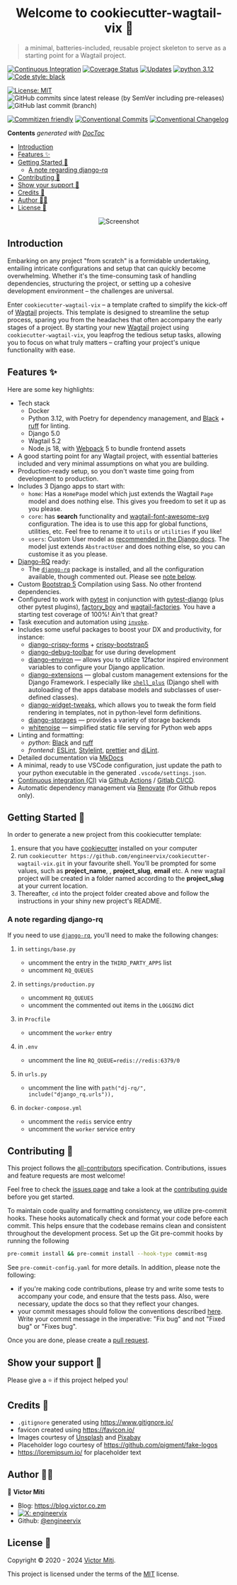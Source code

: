 <h1 align="center">Welcome to cookiecutter-wagtail-vix 👋</h1>

> a minimal, batteries-included, reusable project skeleton to serve as a starting point for a Wagtail project.

[![Continuous Integration](https://github.com/engineervix/cookiecutter-wagtail-vix/actions/workflows/main.yml/badge.svg)](https://github.com/engineervix/cookiecutter-wagtail-vix/actions/workflows/main.yml)
[![Coverage Status](https://coveralls.io/repos/github/engineervix/cookiecutter-wagtail-vix/badge.svg?branch=main)](https://coveralls.io/github/engineervix/cookiecutter-wagtail-vix?branch=main)
[![Updates](https://pyup.io/repos/github/engineervix/cookiecutter-wagtail-vix/shield.svg)](https://pyup.io/repos/github/engineervix/cookiecutter-wagtail-vix/)
[![python 3.12](https://img.shields.io/badge/python-3.12-brightgreen.svg)](https://python.org)
[![Code style: black](https://img.shields.io/badge/code%20style-black-000000.svg)](https://github.com/psf/black)

[![License: MIT](https://img.shields.io/github/license/engineervix/cookiecutter-wagtail-vix)](https://github.com/engineervix/cookiecutter-wagtail-vix/LICENSE)
![GitHub commits since latest release (by SemVer including pre-releases)](https://img.shields.io/github/commits-since/engineervix/cookiecutter-wagtail-vix/latest)
![GitHub last commit (branch)](https://img.shields.io/github/last-commit/engineervix/cookiecutter-wagtail-vix/main)

[![Commitizen friendly](https://img.shields.io/badge/commitizen-friendly-brightgreen.svg)](http://commitizen.github.io/cz-cli/)
[![Conventional Commits](https://img.shields.io/badge/Conventional%20Commits-1.0.0-blue.svg)](https://conventionalcommits.org)
[![Conventional Changelog](https://img.shields.io/badge/changelog-conventional-brightgreen.svg)](https://github.com/conventional-changelog)

<!-- START doctoc generated TOC please keep comment here to allow auto update -->
<!-- DON'T EDIT THIS SECTION, INSTEAD RE-RUN doctoc TO UPDATE -->
**Contents**  *generated with [DocToc](https://github.com/thlorenz/doctoc)*

- [Introduction](#introduction)
- [Features ✨](#features-)
- [Getting Started 🚀](#getting-started-)
  - [A note regarding django-rq](#a-note-regarding-django-rq)
- [Contributing 🤝](#contributing-)
- [Show your support 🙌](#show-your-support-)
- [Credits 👏](#credits-)
- [Author 🧑‍💻](#author-)
- [License 📝](#license-)

<!-- END doctoc generated TOC please keep comment here to allow auto update -->

<p align="center">
  <img src="https://github.com/engineervix/cookiecutter-wagtail-vix/blob/main/docs/img/screenshot.png" alt="Screenshot">
</p>

## Introduction

Embarking on any project "from scratch" is a formidable undertaking, entailing intricate configurations and setup that can quickly become overwhelming. Whether it's the time-consuming task of handling dependencies, structuring the project, or setting up a cohesive development environment – the challenges are universal.

Enter `cookiecutter-wagtail-vix` – a template crafted to simplify the kick-off of [Wagtail](https://wagtail.org/) projects. This template is designed to streamline the setup process, sparing you from the headaches that often accompany the early stages of a project. By starting your new [Wagtail](https://wagtail.org/) project using  `cookiecutter-wagtail-vix`, you leapfrog the tedious setup tasks, allowing you to focus on what truly matters – crafting your project's unique functionality with ease.

## Features ✨

Here are some key highlights:

- Tech stack
  - Docker
  - Python 3.12, with Poetry for dependency management, and [Black](https://black.readthedocs.io/) + [ruff](https://github.com/astral-sh/ruff) for linting.
  - Django 5.0
  - Wagtail 5.2
  - Node.js 18, with [Webpack](https://webpack.js.org/) 5 to bundle frontend assets
- A good starting point for any Wagtail project, with essential batteries included and very minimal assumptions on what you are building.
- Production-ready setup, so you don't waste time going from development to production.
- Includes 3 Django apps to start with:
  - `home`: Has a `HomePage` model which just extends the Wagtail `Page` model and does nothing else. This gives you freedom to set it up as you please.
  - `core`: has **search** functionality and [wagtail-font-awesome-svg](https://github.com/wagtail-nest/wagtail-font-awesome-svg) configuration. The idea is to use this app for global functions, utilities, etc. Feel free to rename it to `utils` or `utilities` if you like!
  - `users`: Custom User model as [recommended in the Django docs](https://docs.djangoproject.com/en/5.0/topics/auth/customizing/#using-a-custom-user-model-when-starting-a-project). The model just extends `AbstractUser` and does nothing else, so you can customise it as you please.
- [Django-RQ](https://github.com/rq/django-rq) ready:
  - The [`django-rq`](https://github.com/rq/django-rq) package is installed, and all the configuration available, though commented out. Please see [note below](#a-note-regarding-django-rq).
- Custom [Bootstrap 5](https://getbootstrap.com/) Compilation using Sass. No other frontend dependencies.
- Configured to work with [pytest](https://docs.pytest.org/en/latest/) in conjunction with [pytest-django](https://pytest-django.readthedocs.io/en/latest/) (plus other pytest plugins), [factory_boy](https://factoryboy.readthedocs.io/en/latest/) and [wagtail-factories](https://github.com/wagtail/wagtail-factories). You have a starting test coverage of 100%! Ain't that great?
- Task execution and automation using [`invoke`](http://www.pyinvoke.org/).
- Includes some useful packages to boost your DX and productivity, for instance:
  - [django-crispy-forms](https://github.com/django-crispy-forms/django-crispy-forms) + [crispy-bootstrap5](https://github.com/django-crispy-forms/crispy-bootstrap5)
  - [django-debug-toolbar](https://github.com/jazzband/django-debug-toolbar) for use during development
  - [django-environ](https://github.com/joke2k/django-environ) — allows you to utilize 12factor inspired environment variables to configure your Django application.
  - [django-extensions](https://github.com/django-extensions/django-extensions) — global custom management extensions for the Django Framework. I especially like [`shell_plus`](https://django-extensions.readthedocs.io/en/latest/shell_plus.html) (Django shell with autoloading of the apps database models and subclasses of user-defined classes).
  - [django-widget-tweaks](https://github.com/jazzband/django-widget-tweaks), which allows you to tweak the form field rendering in templates, not in python-level form definitions.
  - [django-storages](https://github.com/jschneier/django-storages) — provides a variety of storage backends
  - [whitenoise](https://github.com/evansd/whitenoise) — simplified static file serving for Python web apps
- Linting and formatting:
  - _python_: [Black](https://black.readthedocs.io/) and [ruff](https://github.com/astral-sh/ruff)
  - _frontend_: [ESLint](https://eslint.org/), [Stylelint](https://stylelint.io/), [prettier](https://prettier.io/) and [djLint](https://www.djlint.com/).
- Detailed documentation via [MkDocs](https://www.mkdocs.org/)
- A minimal, ready to use VSCode configuration, just update the path to your python executable in the generated `.vscode/settings.json`.
- [Continuous integration (CI)](https://www.atlassian.com/continuous-delivery/continuous-integration) via [Github Actions](https://github.com/features/actions) / [Gitlab CI/CD](https://docs.gitlab.com/ee/ci/).
- Automatic dependency management via [Renovate](https://github.com/marketplace/renovate) (for Github repos only).

## Getting Started 🚀

In order to generate a new project from this cookiecutter template:

1. ensure that you have [cookiecutter](https://github.com/audreyr/cookiecutter) installed on your computer
2. run `cookiecutter https://github.com/engineervix/cookiecutter-wagtail-vix.git` in your favourite shell. You’ll be prompted for some values, such as **project_name**, , **project_slug**, **email** etc. A new wagtail project will be created in a folder named according to the **project_slug** at your current location.
3. Thereafter, `cd` into the project folder created above and follow the instructions in your shiny new project's README.

### A note regarding django-rq

If you need to use [`django-rq`](https://github.com/rq/django-rq), you'll need to make the following changes:

1. in `settings/base.py`

    - uncomment the entry in the `THIRD_PARTY_APPS` list
    - uncomment `RQ_QUEUES`

2. in `settings/production.py`

    - uncomment `RQ_QUEUES`
    - uncomment the commented out items in the `LOGGING` dict

3. in `Procfile`

    - uncomment the `worker` entry

4. in `.env`

    - uncomment the line `RQ_QUEUE=redis://redis:6379/0`

5. in `urls.py`

    - uncomment the line with `path("dj-rq/", include("django_rq.urls")),`

6. in `docker-compose.yml`
    - uncomment the `redis` service entry
    - uncomment the `worker` service entry

## Contributing 🤝

<!-- Thanks goes to these wonderful people ([emoji key](https://allcontributors.org/docs/en/emoji-key)): -->

<!-- ALL-CONTRIBUTORS-LIST:START - Do not remove or modify this section -->
<!-- prettier-ignore-start -->
<!-- markdownlint-disable -->

<!-- markdownlint-restore -->
<!-- prettier-ignore-end -->

<!-- ALL-CONTRIBUTORS-LIST:END -->

This project follows the [all-contributors](https://github.com/all-contributors/all-contributors) specification. Contributions, issues and feature requests are most welcome!

Feel free to check the [issues page](https://github.com/engineervix/cookiecutter-wagtail-vix/issues) and take a look at the [contributing guide](https://github.com/engineervix/cookiecutter-wagtail-vix/blob/main/CONTRIBUTING.md) before you get started.

To maintain code quality and formatting consistency, we utilize pre-commit hooks. These hooks automatically check and format your code before each commit. This helps ensure that the codebase remains clean and consistent throughout the development process. Set up the Git pre-commit hooks by running the following

```bash
pre-commit install && pre-commit install --hook-type commit-msg
```

See `pre-commit-config.yaml` for more details. In addition, please note the following:

- if you're making code contributions, please try and write some tests to accompany your code, and ensure that the tests pass. Also, were necessary, update the docs so that they reflect your changes.
- your commit messages should follow the conventions described [here](https://www.conventionalcommits.org/). Write your commit message in the imperative: "Fix bug" and not "Fixed bug" or "Fixes bug".

Once you are done, please create a [pull request](https://github.com/engineervix/cookiecutter-wagtail-vix/pulls).


## Show your support 🙌

Please give a ⭐️ if this project helped you!

## Credits 👏

- `.gitignore` generated using <https://www.gitignore.io/>
- favicon created using <https://favicon.io/>
- Images courtesy of [Unsplash](https://unsplash.com/) and [Pixabay](https://pixabay.com/)
- Placeholder logo courtesy of <https://github.com/pigment/fake-logos>
- <https://loremipsum.io/> for placeholder text

## Author 🧑‍💻

👤 **Victor Miti**

- Blog: <https://blog.victor.co.zm>
- [![X: engineervix](https://img.shields.io/twitter/follow/engineervix.svg?style=social)](https://twitter.com/engineervix)
- Github: [@engineervix](https://github.com/engineervix)

## License 📝

Copyright © 2020 - 2024 [Victor Miti](https://github.com/engineervix).

This project is licensed under the terms of the [MIT](https://github.com/engineervix/engineervix/blob/main/LICENSE) license.
